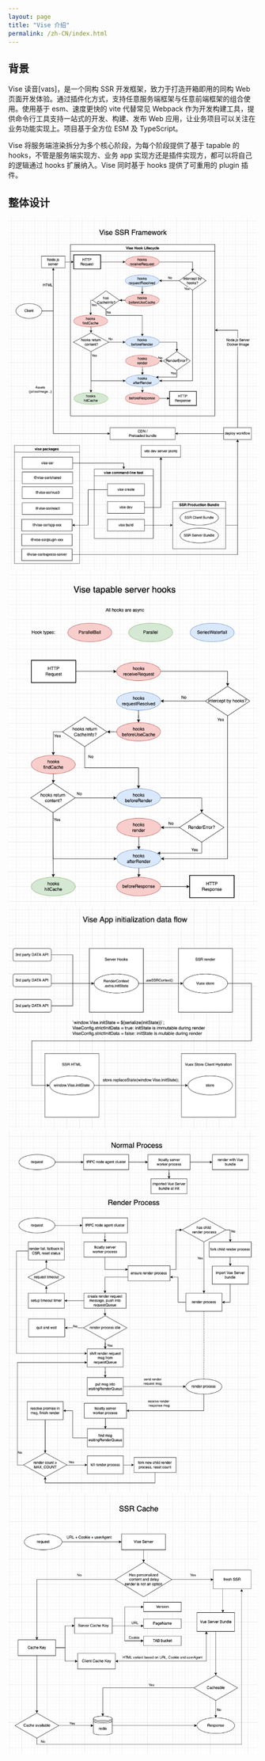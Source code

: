 ```yaml
---
layout: page
title: "Vise 介绍"
permalink: /zh-CN/index.html
---
```


## 背景
Vise 读音[vaɪs]，是一个同构 SSR 开发框架，致力于打造开箱即用的同构 Web 页面开发体验。通过插件化方式，支持任意服务端框架与任意前端框架的组合使用。使用基于 esm、速度更快的 vite 代替常见 Webpack 作为开发构建工具，提供命令行工具支持一站式的开发、构建、发布 Web 应用，让业务项目可以关注在业务功能实现上。项目基于全方位 ESM 及 TypeScript。

Vise 将服务端渲染拆分为多个核心阶段，为每个阶段提供了基于 tapable 的 hooks，不管是服务端实现方、业务 app 实现方还是插件实现方，都可以将自己的逻辑通过 hooks 扩展纳入。Vise 同时基于 hooks 提供了可重用的 plugin 插件。

## 整体设计
![Vise SSR framework 整体设计](../images/ssr.drawio.png)
![Vise Hooks](../images/tapable-hooks.png)
![Data Flow](../images/data-flow.png)
![Render Process](../images/render-process.png)
![SSR Cache](../images/ssr-cache.png)

